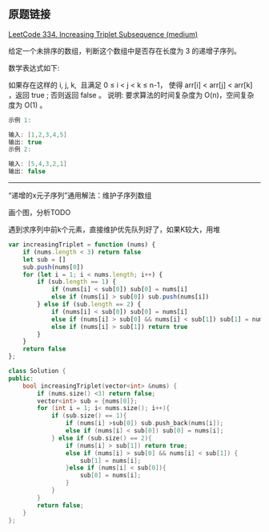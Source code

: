 ## 原题链接

[LeetCode 334. Increasing Triplet Subsequence (medium)](https://leetcode-cn.com/problems/increasing-triplet-subsequence/)

给定一个未排序的数组，判断这个数组中是否存在长度为 3 的递增子序列。

数学表达式如下:

如果存在这样的 i, j, k,  且满足 0 ≤ i < j < k ≤ n-1，
使得 arr[i] < arr[j] < arr[k] ，返回 true ; 否则返回 false 。
说明: 要求算法的时间复杂度为 O(n)，空间复杂度为 O(1) 。


```cpp
示例 1:

输入: [1,2,3,4,5]
输出: true
示例 2:

输入: [5,4,3,2,1]
输出: false
```

---

“递增的x元子序列”通用解法：维护子序列数组

画个图，分析TODO

遇到求序列中前k个元素，直接维护优先队列好了，如果K较大，用堆

```javascript
var increasingTriplet = function (nums) {
    if (nums.length < 3) return false
    let sub = []
    sub.push(nums[0])
    for (let i = 1; i < nums.length; i++) {
        if (sub.length == 1) {
            if (nums[i] < sub[0]) sub[0] = nums[i]
            else if (nums[i] > sub[0]) sub.push(nums[i])
        } else if (sub.length == 2) {
            if (nums[i] < sub[0]) sub[0] = nums[i]
            else if (nums[i] > sub[0] && nums[i] < sub[1]) sub[1] = nums[i]
            else if (nums[i] > sub[1]) return true
        }
    }
    return false
};
```

```cpp
class Solution {
public:
    bool increasingTriplet(vector<int> &nums) {
        if (nums.size() <3) return false;
        vector<int> sub = {nums[0]};
        for (int i = 1; i< nums.size(); i++){
            if (sub.size() == 1){
                if (nums[i] >sub[0]) sub.push_back(nums[i]);
                else if (nums[i] < sub[0]) sub[0] = nums[i];
            } else if (sub.size() == 2){
                if (nums[i] > sub[1]) return true;
                else if (nums[i] > sub[0] && nums[i] < sub[1]) {
                    sub[1] = nums[i];
                }else if (nums[i] < sub[0]){
                    sub[0] = nums[i];
                }
            }
        }
        return false;
    }
};
```
